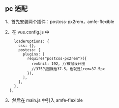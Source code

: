 ## pc 适配

1、首先安装两个插件：postcss-px2rem，amfe-flexible

2、在 vue.config.js 中

```css: {
    loaderOptions: {
      css: {},
      postcss: {
        plugins: [
          require("postcss-px2rem")({
            remUnit: 192, //根据设计图
            //375的图就给37.5，也就是1rem=37.5px
          }),
        ],
      },
    },
  },
```

3、然后在 main.js 中引入 amfe-flexible
